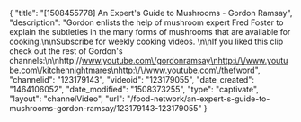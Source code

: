 {
    "title": "[1508455778] An Expert's Guide to Mushrooms - Gordon Ramsay",
    "description": "Gordon enlists the help of mushroom expert Fred Foster to explain the subtleties in the many forms of mushrooms that are available for cooking.\n\nSubscribe for weekly cooking videos. \n\nIf you liked this clip check out the rest of Gordon's channels:\n\nhttp:\/\/www.youtube.com\/gordonramsay\nhttp:\/\/www.youtube.com\/kitchennightmares\nhttp:\/\/www.youtube.com\/thefword",
    "channelid": "123179143",
    "videoid": "123179055",
    "date_created": "1464106052",
    "date_modified": "1508373255",
    "type": "captivate",
    "layout": "channelVideo",
    "url": "\/food-network\/an-expert-s-guide-to-mushrooms-gordon-ramsay\/123179143-123179055"
}